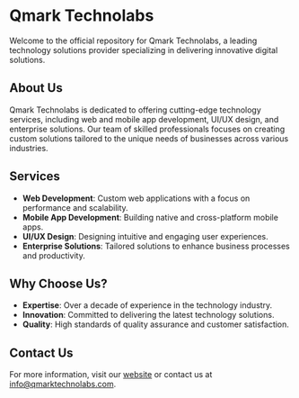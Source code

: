 
 
# Qmark Technolabs

Welcome to the official repository for Qmark Technolabs, a leading technology solutions provider specializing in delivering innovative digital solutions.

## About Us

Qmark Technolabs is dedicated to offering cutting-edge technology services, including web and mobile app development, UI/UX design, and enterprise solutions. Our team of skilled professionals focuses on creating custom solutions tailored to the unique needs of businesses across various industries.

## Services

- **Web Development**: Custom web applications with a focus on performance and scalability.
- **Mobile App Development**: Building native and cross-platform mobile apps.
- **UI/UX Design**: Designing intuitive and engaging user experiences.
- **Enterprise Solutions**: Tailored solutions to enhance business processes and productivity.

## Why Choose Us?

- **Expertise**: Over a decade of experience in the technology industry.
- **Innovation**: Committed to delivering the latest technology solutions.
- **Quality**: High standards of quality assurance and customer satisfaction.

## Contact Us

For more information, visit our [website](https://www.qmarktechnolabs.com/) or contact us at [info@qmarktechnolabs.com](mailto:info@qmarktechnolabs.com).

